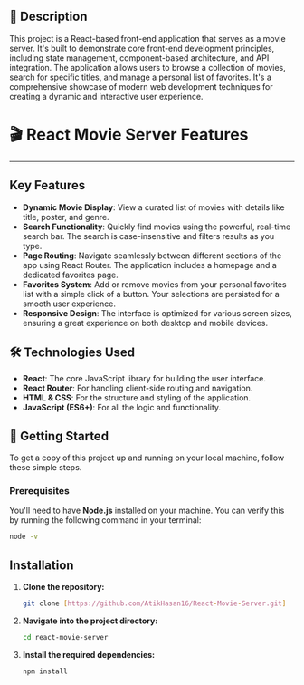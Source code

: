 ## 📝 Description

This project is a React-based front-end application that serves as a movie server. It's built to demonstrate core front-end development principles, including state management, component-based architecture, and API integration. The application allows users to browse a collection of movies, search for specific titles, and manage a personal list of favorites. It's a comprehensive showcase of modern web development techniques for creating a dynamic and interactive user experience.

# 🎬 React Movie Server Features

---

## **Key Features**

- **Dynamic Movie Display**: View a curated list of movies with details like title, poster, and genre.
- **Search Functionality**: Quickly find movies using the powerful, real-time search bar. The search is case-insensitive and filters results as you type.
- **Page Routing**: Navigate seamlessly between different sections of the app using React Router. The application includes a homepage and a dedicated favorites page.
- **Favorites System**: Add or remove movies from your personal favorites list with a simple click of a button. Your selections are persisted for a smooth user experience.
- **Responsive Design**: The interface is optimized for various screen sizes, ensuring a great experience on both desktop and mobile devices.

## 🛠️ Technologies Used

- **React**: The core JavaScript library for building the user interface.
- **React Router**: For handling client-side routing and navigation.
- **HTML & CSS**: For the structure and styling of the application.
- **JavaScript (ES6+)**: For all the logic and functionality.

## 🚀 Getting Started

To get a copy of this project up and running on your local machine, follow these simple steps.

### **Prerequisites**

You'll need to have **Node.js** installed on your machine. You can verify this by running the following command in your terminal:

````bash
node -v
````


## **Installation**

1.  **Clone the repository:** 
    ````bash
    git clone [https://github.com/AtikHasan16/React-Movie-Server.git]

2.  **Navigate into the project directory:**
    ````bash
    cd react-movie-server
3.  **Install the required dependencies:**
    ````bash
    npm install

